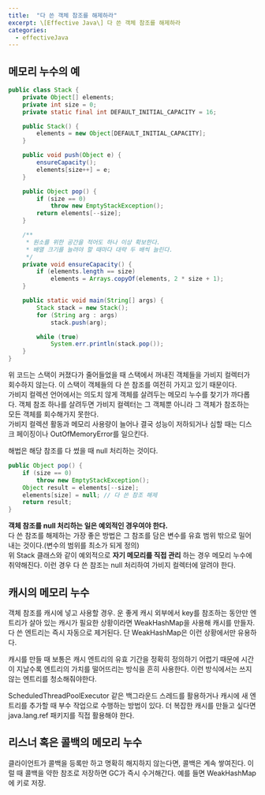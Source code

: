 ```yaml
---
title:  "다 쓴 객체 참조를 해제하라"
excerpt: \[Effective Java\] 다 쓴 객체 참조를 해제하라
categories:
  - effectiveJava
---
```


## 메모리 누수의 예
  
```java
public class Stack {
    private Object[] elements;
    private int size = 0;
    private static final int DEFAULT_INITIAL_CAPACITY = 16;

    public Stack() {
        elements = new Object[DEFAULT_INITIAL_CAPACITY];
    }

    public void push(Object e) {
        ensureCapacity();
        elements[size++] = e;
    }

    public Object pop() {
        if (size == 0)
            throw new EmptyStackException();
        return elements[--size];
    }

    /**
     * 원소를 위한 공간을 적어도 하나 이상 확보한다.
     * 배열 크기를 늘려야 할 때마다 대략 두 배씩 늘린다.
     */
    private void ensureCapacity() {
        if (elements.length == size)
            elements = Arrays.copyOf(elements, 2 * size + 1);
    }

    public static void main(String[] args) {
        Stack stack = new Stack();
        for (String arg : args)
            stack.push(arg);

        while (true)
            System.err.println(stack.pop());
    }
}
```  

위 코드는 스택이 커졌다가 줄어들었을 때 스택에서 꺼내진 객체들을 가비지 컬렉터가 회수하지 않는다. 이 스택이 객체들의 다 쓴 참조를 여전히 가지고 있기 때문이다.  
가비지 컬렉션 언어에서는 의도치 않게 객체를 살려두는 메모리 누수를 찾기가 까다롭다. 객체 참조 하나를 살려두면 가비지 컬렉터는 그 객체뿐 아니라 그 객체가 참조하는 모든 객체를 회수해가지 못한다.  
가비지 컬렉션 활동과 메모리 사용량이 늘어나 결국 성능이 저하되거나 심할 때는 디스크 페이징이나 OutOfMemoryError를 일으킨다.  

해법은 해당 참조를 다 썼을 때 null 처리하는 것이다.
  
```java
public Object pop() {
    if (size == 0)
        throw new EmptyStackException();
    Object result = elements[--size];
    elements[size] = null; // 다 쓴 참조 해제
    return result;
}
```  

**객체 참조를 null 처리하는 일은 예외적인 경우여야 한다.**  
다 쓴 참조를 해제하는 가장 좋은 방법은 그 참조를 담은 변수를 유효 범위 밖으로 밀어내는 것이다.(변수의 범위를 최소가 되게 정의)  
위 Stack 클래스와 같이 예외적으로 **자기 메모리를 직접 관리** 하는 경우 메모리 누수에 취약해진다. 이런 경우 다 쓴 참조는 null 처리하여 가비지 컬렉터에 알려야 한다.  

## 캐시의 메모리 누수
객체 참조를 캐시에 넣고 사용할 경우. 운 좋게 캐시 외부에서 key를 참조하는 동안만 엔트리가 살아 있는 캐시가 필요한 상황이라면 WeakHashMap을 사용해 캐시를 만들자. 다 쓴 엔트리는 즉시 자동으로 제거된다. 단 WeakHashMap은 이런 상황에서만 유용하다.  

캐시를 만들 때 보통은 캐시 엔트리의 유효 기간을 정확히 정의하기 어렵기 때문에 시간이 지날수록 엔트리의 가치를 떨어뜨리는 방식을 흔히 사용한다. 이런 방식에서는 쓰지 않는 엔트리를 청소해줘야한다.  

ScheduledThreadPoolExecutor 같은 백그라운드 스레드를 활용하거나 캐시에 새 엔트리를 추가할 때 부수 작업으로 수행하는 방법이 있다. 더 복잡한 캐시를 만들고 싶다면 java.lang.ref 패키지를 직접 활용해야 한다.

## 리스너 혹은 콜백의 메모리 누수
클라이언트가 콜백을 등록만 하고 명확히 해지하지 않는다면, 콜백은 계속 쌓여진다. 이럴 때 콜백을 약한 참조로 저장하면 GC가 즉시 수거해간다. 예를 들면 WeakHashMap에 키로 저장.